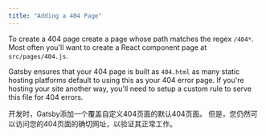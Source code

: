 ```yaml
---
title: "Adding a 404 Page"
---
```

To create a 404 page create a page whose path matches the regex `/404*`. Most often you'll want to create a React component page at `src/pages/404.js`.

Gatsby ensures that your 404 page is built as `404.html` as many static hosting platforms default to using this as your 404 error page. If you're hosting your site another way, you'll need to setup a custom rule to serve this file for 404 errors.

开发时，Gatsby添加一个覆盖自定义404页面的默认404页面。 但是，您仍然可以访问您的404页面的确切网址，以验证其正常工作。